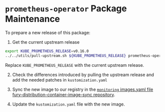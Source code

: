 # `prometheus-operator` Package Maintenance

To prepare a new release of this package:

1. Get the current upstream release

```bash
export KUBE_PROMETHEUS_RELEASE=v0.16.0
../../utils/pull-upstream.sh ${KUBE_PROMETHEUS_RELEASE} prometheus-operator
```

Replace `KUBE_PROMETHEUS_RELEASE` with the current upstream release.

2. Check the differences introduced by pulling the upstream release and add the needed patches in `kustomization.yaml`

3. Sync the new image to our registry in the [`monitoring` images.yaml file fury-distribution-container-image-sync repository](https://github.com/sighupio/fury-distribution-container-image-sync/blob/main/modules/monitoring/images.yml).

4. Update the `kustomization.yaml` file with the new image.
